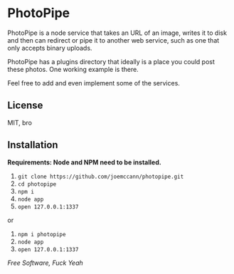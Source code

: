 PhotoPipe
=

PhotoPipe is a node service that takes an URL of an image, writes it to disk
and then can redirect or pipe it to another web service, such as one that
only accepts binary uploads.

PhotoPipe has a plugins directory that ideally is a place you could post these photos.  One working example is there.

Feel free to add and even implement some of the services.

License
-

MIT, bro


Installation
-

**Requirements:  Node and NPM need to be installed.**

1. `git clone https://github.com/joemccann/photopipe.git`
2. `cd photopipe`
3. `npm i`
4. `node app`
5. `open 127.0.0.1:1337`

or

1. `npm i photopipe`
2. `node app`
3. `open 127.0.0.1:1337`


*Free Software, Fuck Yeah*

